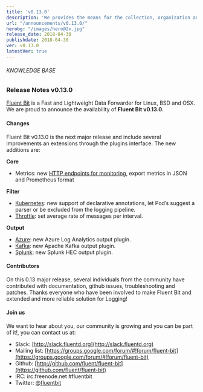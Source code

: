 ```yaml
---
title: 'v0.13.0'
description: 'We provides the means for the collection, organization and computerized retrieval of knowledgeand Lightweight Data Forwarder for Linux, BSD and OSX. We are proud to announce the availability of Fluent Bit v0.13.0.'
url: "/announcements/v0.13.0/"
herobg: "/images/hero@2x.jpg"
release_date: 2018-04-30
publishdate: 2018-04-30
ver: v0.13.0
latestVer: true
---
```


###### KNOWLEDGE BASE

### Release Notes v0.13.0

[Fluent Bit](https://fluentbit.io/) is a Fast and Lightweight Data Forwarder for Linux, BSD and OSX. We are proud to announce the availability of **Fluent Bit v0.13.0.**

#### Changes

Fluent Bit v0.13.0 is the next major release and include several improvements an extensions through the plugins interface. The new additions are:

**Core**

* Metrics: new [HTTP endpoints for monitoring](https://fluentbit.io/documentation/0.13/configuration/monitoring.html), export metrics in JSON and Prometheus format


**Filter** 

* [Kubernetes](https://fluentbit.io/documentation/0.13/filter/kubernetes.html): new support of declarative annotations, let Pod’s suggest a parser or be excluded from the logging pipeline.
* [Throttle](https://fluentbit.io/documentation/0.13/filter/throttle.html): set average rate of messages per interval.


**Output**

* [Azure](https://fluentbit.io/documentation/0.13/output/azure.html): new Azure Log Analytics output plugin.
* [Kafka](https://fluentbit.io/documentation/0.13/output/kafka.html): new Apache Kafka output plugin.
* [Splunk](https://fluentbit.io/documentation/0.13/output/splunk.html): new Splunk HEC output plugin.


#### Contributors

On this 0.13 major release, several individuals from the community have contributed with documentation, github issues, troubleshooting and patches. Thanks everyone who have been involved to make Fluent Bit and extended and more reliable solution for Logging!


#### Join us

We want to hear about you, our community is growing and you can be part of it!, you can contact us at:

* Slack: [http://slack.fluentd.org](http://slack.fluentd.org)
* Mailing list: [https://groups.google.com/forum/#!forum/fluent-bit](https://groups.google.com/forum/#!forum/fluent-bit)
* Github: [http://github.com/fluent/fluent-bit](https://github.com/fluent/fluent-bit)
* IRC: irc.freenode.net #fluentbit
* Twitter: [@fluentbit](https://twitter.com/fluentbit)